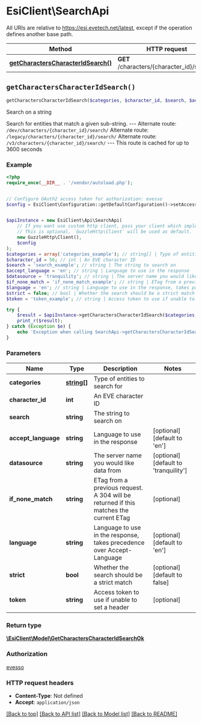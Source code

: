# EsiClient\SearchApi

All URIs are relative to https://esi.evetech.net/latest, except if the operation defines another base path.

| Method | HTTP request | Description |
| ------------- | ------------- | ------------- |
| [**getCharactersCharacterIdSearch()**](SearchApi.md#getCharactersCharacterIdSearch) | **GET** /characters/{character_id}/search/ | Search on a string |


## `getCharactersCharacterIdSearch()`

```php
getCharactersCharacterIdSearch($categories, $character_id, $search, $accept_language, $datasource, $if_none_match, $language, $strict, $token): \EsiClient\Model\GetCharactersCharacterIdSearchOk
```

Search on a string

Search for entities that match a given sub-string.  --- Alternate route: `/dev/characters/{character_id}/search/`  Alternate route: `/legacy/characters/{character_id}/search/`  Alternate route: `/v3/characters/{character_id}/search/`  --- This route is cached for up to 3600 seconds

### Example

```php
<?php
require_once(__DIR__ . '/vendor/autoload.php');


// Configure OAuth2 access token for authorization: evesso
$config = EsiClient\Configuration::getDefaultConfiguration()->setAccessToken('YOUR_ACCESS_TOKEN');


$apiInstance = new EsiClient\Api\SearchApi(
    // If you want use custom http client, pass your client which implements `GuzzleHttp\ClientInterface`.
    // This is optional, `GuzzleHttp\Client` will be used as default.
    new GuzzleHttp\Client(),
    $config
);
$categories = array('categories_example'); // string[] | Type of entities to search for
$character_id = 56; // int | An EVE character ID
$search = 'search_example'; // string | The string to search on
$accept_language = 'en'; // string | Language to use in the response
$datasource = 'tranquility'; // string | The server name you would like data from
$if_none_match = 'if_none_match_example'; // string | ETag from a previous request. A 304 will be returned if this matches the current ETag
$language = 'en'; // string | Language to use in the response, takes precedence over Accept-Language
$strict = false; // bool | Whether the search should be a strict match
$token = 'token_example'; // string | Access token to use if unable to set a header

try {
    $result = $apiInstance->getCharactersCharacterIdSearch($categories, $character_id, $search, $accept_language, $datasource, $if_none_match, $language, $strict, $token);
    print_r($result);
} catch (Exception $e) {
    echo 'Exception when calling SearchApi->getCharactersCharacterIdSearch: ', $e->getMessage(), PHP_EOL;
}
```

### Parameters

| Name | Type | Description  | Notes |
| ------------- | ------------- | ------------- | ------------- |
| **categories** | [**string[]**](../Model/string.md)| Type of entities to search for | |
| **character_id** | **int**| An EVE character ID | |
| **search** | **string**| The string to search on | |
| **accept_language** | **string**| Language to use in the response | [optional] [default to &#39;en&#39;] |
| **datasource** | **string**| The server name you would like data from | [optional] [default to &#39;tranquility&#39;] |
| **if_none_match** | **string**| ETag from a previous request. A 304 will be returned if this matches the current ETag | [optional] |
| **language** | **string**| Language to use in the response, takes precedence over Accept-Language | [optional] [default to &#39;en&#39;] |
| **strict** | **bool**| Whether the search should be a strict match | [optional] [default to false] |
| **token** | **string**| Access token to use if unable to set a header | [optional] |

### Return type

[**\EsiClient\Model\GetCharactersCharacterIdSearchOk**](../Model/GetCharactersCharacterIdSearchOk.md)

### Authorization

[evesso](../../README.md#evesso)

### HTTP request headers

- **Content-Type**: Not defined
- **Accept**: `application/json`

[[Back to top]](#) [[Back to API list]](../../README.md#endpoints)
[[Back to Model list]](../../README.md#models)
[[Back to README]](../../README.md)
